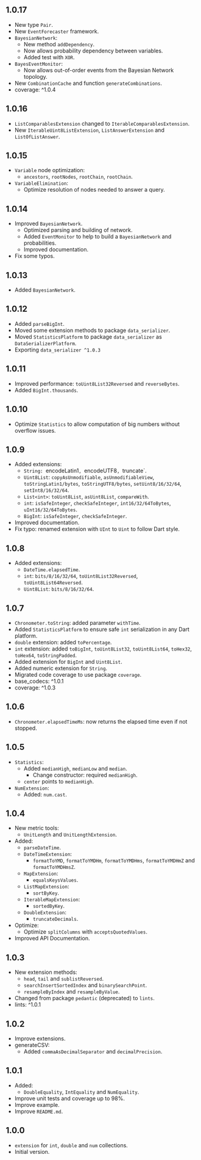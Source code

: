 ## 1.0.17

- New type `Pair`.
- New `EventForecaster` framework.
- `BayesianNetwork`:
  - New method `addDependency`.
  - Now allows probability dependency between variables.
  - Added test with `XOR`.
- `BayesEventMonitor`:
  - Now allows out-of-order events from the Bayesian Network topology.
- New `CombinationCache` and function `generateCombinations`.
- coverage: ^1.0.4

## 1.0.16

- `ListComparablesExtension` changed to `IterableComparablesExtension`.
- New `IterableUint8ListExtension`, `ListAnswerExtension` and `ListOfListAnswer`.

## 1.0.15

- `Variable` node optimization:
  - `ancestors`, `rootNodes`, `rootChain`, `rootChain`.
- `VariableElimination`: 
  - Optimize resolution of nodes needed to answer a query.

## 1.0.14

- Improved `BayesianNetwork`.
  - Optimized parsing and building of network.
  - Added `EventMonitor` to help to build a `BayesianNetwork` and probabilities.
  - Improved documentation.
- Fix some typos.

## 1.0.13

- Added `BayesianNetwork`.

## 1.0.12

- Added `parseBigInt`.
- Moved some extension methods to package `data_serializer`.
- Moved `StatisticsPlatform` to package `data_serializer` as `DataSerializerPlatform`.
- Exporting `data_serializer ^1.0.3`

## 1.0.11

- Improved performance: `toUint8List32Reversed` and `reverseBytes`.
- Added `BigInt.thousands`.

## 1.0.10

- Optimize `Statistics` to allow computation of big numbers without overflow issues.

## 1.0.9

- Added extensions:
  - `String: `encodeLatin1`, `encodeUTF8`, `truncate`.
  - `Uint8List`: `copyAsUnmodifiable`, `asUnmodifiableView`, `toStringLatin1/bytes`, `toStringUTF8/bytes`,
     `setUint8/16/32/64`, `setInt8/16/32/64`.
  - `List<int>`: `toUint8List`, `asUint8List`, `compareWith`.
  - `int`: `isSafeInteger`, `checkSafeInteger`, `int16/32/64ToBytes`, `uInt16/32/64ToBytes`.
  - `BigInt`: `isSafeInteger`, `checkSafeInteger`.
- Improved documentation.
- Fix typo: renamed extension with `UInt` to `Uint` to follow Dart style.

## 1.0.8

- Added extensions:
  - `DateTime.elapsedTime`.
  - `int`: `bits/8/16/32/64`, `toUint8List32Reversed`, `toUint8List64Reversed`.
  - `Uint8List`: `bits/8/16/32/64`.

## 1.0.7

- `Chronometer.toString`: added parameter `withTime`.
- Added `StatisticsPlatform` to ensure safe `int` serialization in any Dart platform.
- `double` extension: added `toPercentage`.
- `int` extension: added `toBigInt`, `toUint8List32`, `toUint8List64`, `toHex32`, `toHex64`, `toStringPadded`.
- Added extension for `BigInt` and `Uint8List`.
- Added numeric extension for `String`.
- Migrated code coverage to use package `coverage`.
- base_codecs: ^1.0.1
- coverage: ^1.0.3

## 1.0.6

- `Chronometer.elapsedTimeMs`: now returns the elapsed time even if not stopped.

## 1.0.5

- `Statistics`:
  - Added `medianHigh`, `medianLow` and `median`.
    - Change constructor: required `medianHigh`.
  - `center` points to `medianHigh`.
- `NumExtension`:
  - Added: `num.cast`.

## 1.0.4

- New metric tools:
  - `UnitLength` and `UnitLengthExtension`.
- Added:
  - `parseDateTime`.
  - `DateTimeExtension`:
    - `formatToYMD`, `formatToYMDHm`, `formatToYMDHms`, `formatToYMDHmZ` and `formatToYMDHmsZ`.
  - `MapExtension`:
    - `equalsKeysValues`.
  - `ListMapExtension`:
    - `sortByKey`.
  - `IterableMapExtension`:
    - `sortedByKey`.
  - `DoubleExtension`:
    - `truncateDecimals`.
- Optimize:
  - Optimize `splitColumns` with `acceptsQuotedValues`.
- Improved API Documentation.

## 1.0.3

- New extension methods:
  - `head`, `tail` and `sublistReversed`.
  - `searchInsertSortedIndex` and `binarySearchPoint`.
  - `resampleByIndex` and `resampleByValue`.
- Changed from package `pedantic` (deprecated) to `lints`.
- lints: ^1.0.1

## 1.0.2

- Improve extensions.
- generateCSV:
  - Added `commaAsDecimalSeparator` and `decimalPrecision`.

## 1.0.1

- Added:
  - `DoubleEquality`, `IntEquality` and `NumEquality`.
- Improve unit tests and coverage up to 98%.
- Improve example.
- Improve `README.md`.

## 1.0.0

- `extension` for `int`, `double` and `num` collections.
- Initial version.
